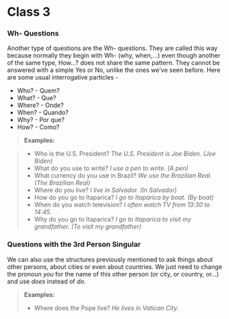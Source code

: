 # Class 3

### Wh- Questions

Another type of questions are the Wh- questions. They are called this way because normally they begin with Wh- (why, when,...) even though another of the same type, How...? does not share the same pattern. They cannot be answered with a simple Yes or No, unlike the ones we've seen before. Here are some usual interrogative particles -

* Who? - Quem?
* What? - Que?
* Where? - Onde?
* When? - Quando?
* Why? - Por que?
* How? - Como?

> **Examples:**

> * Who is the U.S. President? _The U.S. President is Joe Biden. (Joe Biden)_
> * What do you use to write? _I use a pen to write. (A pen)_ 
> * What currency do you use in Brazil? _We use the Brazilian Real. (The Brazilian Real)_
> * Where do you live? _I live in Salvador. (In Salvador)_
> * How do you go to Itaparica? _I go to Itaparica by boat. (By boat)_
> * When do you watch television? _I often watch TV from 13:30 to 14:45._
> * Why do you go to Itaparica? _I go to Itaparica to visit my grandfather. (To visit my grandfather)_

### Questions with the 3rd Person Singular

We can also use the structures previously mentioned to ask things about other persons, about cities or even about countries. We just need to change the pronoun _you_ for the name of this other person (or city, or country, or...) and use _does_ instead of _do_.

> **Examples:**
> * Where does the Pope live? _He lives in Vatican City._
